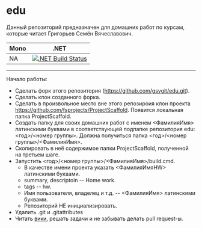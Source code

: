 # edu

Данный репозиторий предназначен для домашних работ по курсам, которые читает Григорьев Семён Вячеславович.

| Mono | .NET |
|------|-----------------------------|
| NA | [![.NET Build Status](https://img.shields.io/appveyor/ci/gsvgit/edu/master.svg)](https://ci.appveyor.com/project/gsvgit/edu) |


-----------------------------

Начало работы:
* Сделать форк этого репозитория (https://github.com/gsvgit/edu.git).
* Сделать клон созданного форка.
* Сделать в произвольное место вне этого репозироия клон проекта https://github.com/fsprojects/ProjectScaffold. Появится локальная папка ProjectScaffold.
* Создать папку для своих домашних работ с именем <ФамилияИмя> латинскими буквами в соответствующей подпапке репозитория edu: <год>/<номер группы>. Должна получиться папка <год>/<номер группы>/<ФамилияИмя>.
* Скопировать в неё содержимое папки ProjectScaffold, полученной на третьем шаге.
* Запустить <год>/<номер группы>/<ФамилияИмя>/build.cmd.
  * В качестве имени проекта указать <ФамилияИмяHW> латинскими буквами.
  * summary, descriptoin -- Home work.
  * tags -- hw.
  * Имя пользователя, владелец и т.д. -- <ФамилияИмя> латинскими буквами.
  * Репозиторий НЕ инициализировать.
* Удалить .git и .gitattributes 
* Читать [вики](https://github.com/gsvgit/edu/wiki), решать задачи и не забывать делать pull request-ы.